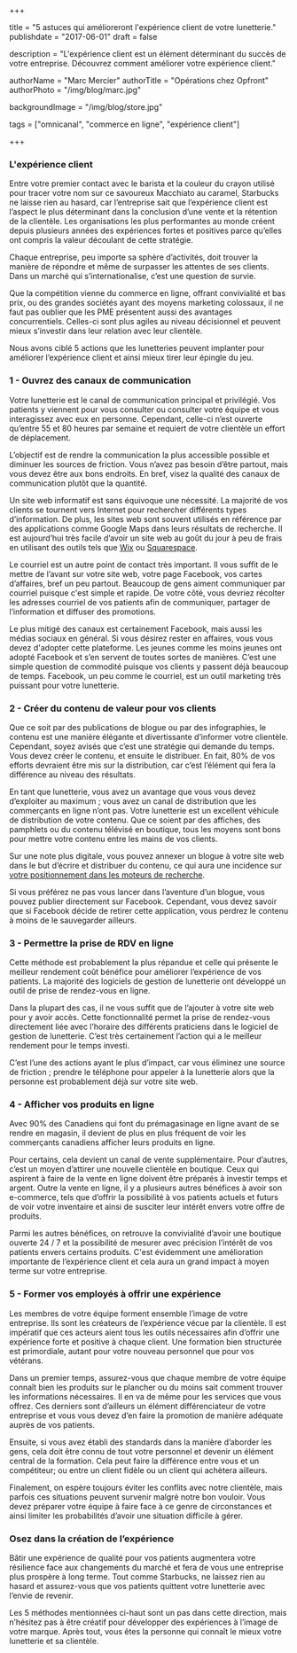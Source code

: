 +++

title = "5 astuces qui amélioreront l'expérience client de votre lunetterie."
publishdate = "2017-06-01"
draft = false

description = "L'expérience client est un élément déterminant du succès de votre entreprise. Découvrez comment améliorer votre expérience client."

authorName = "Marc Mercier"
authorTitle = "Opérations chez Opfront"
authorPhoto = "/img/blog/marc.jpg"

backgroundImage = "/img/blog/store.jpg"

tags = ["omnicanal", "commerce en ligne", "expérience client"]

+++

### **L'expérience client**

Entre votre premier contact avec le barista et la couleur du crayon utilisé pour tracer votre nom sur ce savoureux Macchiato au caramel, Starbucks ne laisse rien au hasard, car l’entreprise sait que l’expérience client est l’aspect le plus déterminant dans la conclusion d’une vente et la rétention de la clientèle. Les organisations les plus performantes au monde créent depuis plusieurs années des expériences fortes et positives parce qu’elles ont compris la valeur découlant de cette stratégie.

Chaque entreprise, peu importe sa sphère d’activités, doit trouver la manière de répondre et même de surpasser les attentes de ses clients. Dans un marché qui s’internationalise, c’est une question de survie.

Que la compétition vienne du commerce en ligne, offrant convivialité et bas prix, ou des grandes sociétés ayant des moyens marketing colossaux, il ne faut pas oublier que les PME présentent aussi des avantages concurrentiels. Celles-ci sont plus agiles au niveau décisionnel et peuvent mieux s’investir dans leur relation avec leur clientèle.

Nous avons ciblé 5 actions que les lunetteries peuvent implanter pour améliorer l’expérience client et ainsi mieux tirer leur épingle du jeu.

### **1 - Ouvrez des canaux de communication**

Votre lunetterie est le canal de communication principal et privilégié. Vos patients y viennent pour vous consulter ou consulter votre équipe et vous interagissez avec eux en personne. Cependant, celle-ci n’est ouverte qu’entre 55 et 80 heures par semaine et requiert de votre clientèle un effort de déplacement.

L’objectif est de rendre la communication la plus accessible possible et diminuer les sources de friction. Vous n’avez pas besoin d’être partout, mais vous devez être aux bons endroits. En bref, visez la qualité des canaux de communication plutôt que la quantité.

Un site web informatif est sans équivoque une nécessité. La majorité de vos clients se tournent vers Internet pour rechercher différents types d’information. De plus, les sites web sont souvent utilisés en référence par des applications comme Google Maps dans leurs résultats de recherche. Il est aujourd’hui très facile d’avoir un site web au goût du jour à peu de frais en utilisant des outils tels que <a href="https://wix.com" target="_blank">Wix</a> ou <a href="https://squarespace.com" target="_blank">Squarespace</a>.

Le courriel est un autre point de contact très important. Il vous suffit de le mettre de l’avant sur votre site web, votre page Facebook, vos cartes d’affaires, bref un peu partout. Beaucoup de gens aiment communiquer par courriel puisque c'est simple et rapide. De votre côté, vous devriez récolter les adresses courriel de vos patients afin de  communiquer, partager de l’information et diffuser  des promotions.

Le plus mitigé des canaux est certainement Facebook, mais aussi les médias sociaux en général. Si vous désirez rester  en affaires, vous vous devez d'adopter cette plateforme. Les jeunes comme les moins jeunes ont adopté Facebook et s’en servent de toutes sortes de manières. C’est une simple question de commodité puisque vos clients y passent déjà beaucoup de temps. Facebook, un peu comme le courriel, est un outil marketing très puissant pour votre lunetterie.

### **2 - Créer du contenu de valeur pour vos clients**

Que ce soit par des publications de blogue ou par des infographies, le contenu est une manière élégante et divertissante d’informer votre clientèle. Cependant, soyez avisés que c’est une stratégie qui demande du temps. Vous devez créer le contenu, et  ensuite le distribuer. En fait, 80% de vos efforts devraient être mis sur la distribution, car c’est l’élément qui fera la différence au niveau des résultats.

En tant que lunetterie, vous avez un avantage que vous vous devez d’exploiter au maximum ; vous avez un canal de distribution que les commerçants en ligne n’ont pas. Votre lunetterie est un excellent véhicule de distribution de votre contenu. Que ce soient par des affiches, des pamphlets ou du contenu télévisé en boutique, tous les moyens sont bons pour mettre votre contenu entre les mains de vos clients.  

Sur une note plus digitale, vous pouvez annexer un blogue à votre site web dans le but d’écrire et distribuer du contenu, ce qui aura une incidence sur <a href="https://fr.wikipedia.org/wiki/Optimisation_pour_les_moteurs_de_recherche" target="_blank">votre positionnement dans les moteurs de recherche</a>.

Si vous préférez ne pas vous lancer dans l’aventure d’un blogue, vous pouvez publier directement sur Facebook. Cependant, vous devez savoir que si Facebook décide de retirer cette application, vous perdrez le contenu à moins de le sauvegarder ailleurs.

### **3 - Permettre la prise de RDV en ligne**

Cette méthode est probablement la plus répandue et celle qui présente le meilleur rendement coût bénéfice pour améliorer l’expérience de vos patients. La majorité des logiciels de gestion de lunetterie ont développé un outil de prise de rendez-vous en ligne.

Dans la plupart des cas, il ne vous suffit que de l’ajouter à votre site web pour y avoir accès. Cette fonctionnalité permet la prise de rendez-vous directement liée avec l’horaire des différents praticiens dans le logiciel de gestion de lunetterie. C’est très certainement l’action qui a le meilleur rendement pour le temps investi.

C’est l’une des actions ayant le plus d’impact, car vous éliminez une source de  friction ; prendre le téléphone pour appeler à la lunetterie alors que la personne est probablement déjà sur votre site web.

### **4 - Afficher vos produits en ligne**

Avec 90% des Canadiens qui font du prémagasinage en ligne avant de se rendre en  magasin, il devient de plus en plus fréquent de voir les commerçants canadiens afficher leurs produits en ligne.

Pour certains, cela devient un canal de vente supplémentaire. Pour d’autres, c’est un moyen d’attirer une nouvelle clientèle en boutique. Ceux qui aspirent à faire de la vente en ligne doivent être préparés à investir temps et argent. Outre la vente en ligne, il y a plusieurs autres bénéfices à avoir son e-commerce, tels que d’offrir la possibilité à vos patients actuels et futurs de voir votre inventaire et ainsi de susciter leur intérêt envers votre offre de produits.

Parmi les autres bénéfices, on retrouve la convivialité d’avoir une boutique ouverte 24 / 7 et la possibilité de mesurer avec précision l’intérêt de vos patients envers certains produits. C'est évidemment une amélioration importante de l’expérience client et cela aura un grand impact à moyen terme sur votre entreprise.

### **5 - Former vos employés à offrir une expérience**

Les membres de votre équipe forment ensemble l’image de votre entreprise. Ils sont les créateurs de l’expérience vécue par la clientèle. Il est impératif que ces acteurs aient tous les outils nécessaires afin d’offrir une expérience forte et positive à chaque client. Une formation bien structurée est primordiale, autant pour votre nouveau personnel que pour vos vétérans.

Dans un premier temps, assurez-vous que chaque membre de votre équipe connaît bien les produits sur le plancher ou du moins sait comment trouver les informations nécessaires. Il en va de même pour les services que vous offrez. Ces derniers sont d’ailleurs un élément différenciateur de votre entreprise et vous vous devez d’en faire la promotion de manière adéquate auprès de vos patients.

Ensuite, si vous avez établi des standards dans la manière d’aborder les gens, cela doit être connu de tout votre personnel et devenir un élément central de la formation. Cela peut  faire la différence entre vous et un compétiteur; ou entre un client fidèle ou un client qui achètera ailleurs.

Finalement, on espère toujours éviter les conflits avec notre clientèle, mais parfois ces situations peuvent survenir malgré notre bon vouloir. Vous devez préparer votre équipe à faire face à ce genre de circonstances et ainsi limiter les probabilités d’avoir une situation difficile à gérer.

### **Osez dans la création de l’expérience**

Bâtir une expérience de qualité pour vos patients augmentera votre résilience face aux changements du marché et fera de vous une entreprise plus prospère à long terme. Tout comme Starbucks, ne laissez rien au hasard et assurez-vous que vos patients quittent votre lunetterie avec l’envie de revenir.

Les 5 méthodes mentionnées ci-haut sont un pas dans cette direction, mais n’hésitez pas à être créatif pour développer des expériences à l’image de votre marque. Après tout, vous êtes la personne qui connaît le mieux votre lunetterie et sa clientèle.

